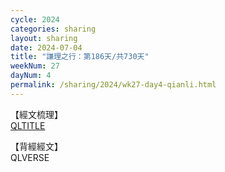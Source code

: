 ```yaml
---
cycle: 2024
categories: sharing
layout: sharing
date: 2024-07-04
title: "謙理之行：第186天/共730天"
weekNum: 27
dayNum: 4
permalink: /sharing/2024/wk27-day4-qianli.html
---
```

【經文梳理】  
[QLTITLE](QLLINK)

【背經經文】  
QLVERSE

